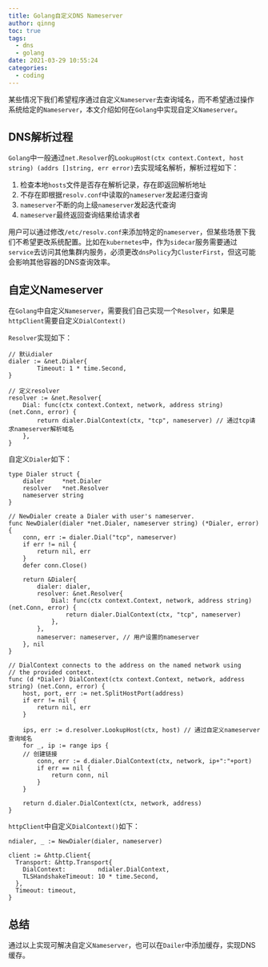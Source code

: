 ```yaml
---
title: Golang自定义DNS Nameserver
author: qinng
toc: true
tags:
  - dns
  - golang
date: 2021-03-29 10:55:24
categories:
  - coding
---
```


某些情况下我们希望程序通过自定义`Nameserver`去查询域名，而不希望通过操作系统给定的`Nameserver`，本文介绍如何在`Golang`中实现自定义`Nameserver`。

## DNS解析过程
`Golang`中一般通过`net.Resolver`的`LookupHost(ctx context.Context, host string) (addrs []string, err error)`去实现域名解析，解析过程如下：
1. 检查本地`hosts`文件是否存在解析记录，存在即返回解析地址
2. 不存在即根据`resolv.conf`中读取的`nameserver`发起递归查询
3. `nameserver`不断的向上级`nameserver`发起迭代查询
4. `nameserver`最终返回查询结果给请求者

用户可以通过修改`/etc/resolv.conf`来添加特定的`nameserver`，但某些场景下我们不希望更改系统配置。比如在`kubernetes`中，作为`sidecar`服务需要通过`service`去访问其他集群内服务，必须更改`dnsPolicy`为`ClusterFirst`，但这可能会影响其他容器的DNS查询效率。

## 自定义Nameserver
在`Golang`中自定义`Nameserver`，需要我们自己实现一个`Resolver`，如果是`httpClient`需要自定义`DialContext()`

`Resolver`实现如下：
```golang
// 默认dialer
dialer := &net.Dialer{
		Timeout: 1 * time.Second,
}

// 定义resolver
resolver := &net.Resolver{
	Dial: func(ctx context.Context, network, address string) (net.Conn, error) {
		return dialer.DialContext(ctx, "tcp", nameserver) // 通过tcp请求nameserver解析域名
	},
}
```

自定义`Dialer`如下：
```golang
type Dialer struct {
	dialer     *net.Dialer
	resolver   *net.Resolver
	nameserver string
}

// NewDialer create a Dialer with user's nameserver.
func NewDialer(dialer *net.Dialer, nameserver string) (*Dialer, error) {
	conn, err := dialer.Dial("tcp", nameserver)
	if err != nil {
		return nil, err
	}
	defer conn.Close()

	return &Dialer{
		dialer: dialer,
		resolver: &net.Resolver{
			Dial: func(ctx context.Context, network, address string) (net.Conn, error) {
				return dialer.DialContext(ctx, "tcp", nameserver)
			},
		},
		nameserver: nameserver, // 用户设置的nameserver
	}, nil
}

// DialContext connects to the address on the named network using
// the provided context.
func (d *Dialer) DialContext(ctx context.Context, network, address string) (net.Conn, error) {
	host, port, err := net.SplitHostPort(address)
	if err != nil {
		return nil, err
	}

	ips, err := d.resolver.LookupHost(ctx, host) // 通过自定义nameserver查询域名
	for _, ip := range ips {
    // 创建链接
		conn, err := d.dialer.DialContext(ctx, network, ip+":"+port)
		if err == nil {
			return conn, nil
		}
	}

	return d.dialer.DialContext(ctx, network, address)
}
```

`httpClient`中自定义`DialContext()`如下：
```golang
ndialer, _ := NewDialer(dialer, nameserver)

client := &http.Client{
  Transport: &http.Transport{
    DialContext:         ndialer.DialContext,
    TLSHandshakeTimeout: 10 * time.Second,
  },
  Timeout: timeout,
}
```

## 总结
通过以上实现可解决自定义`Nameserver`，也可以在`Dailer`中添加缓存，实现DNS缓存。